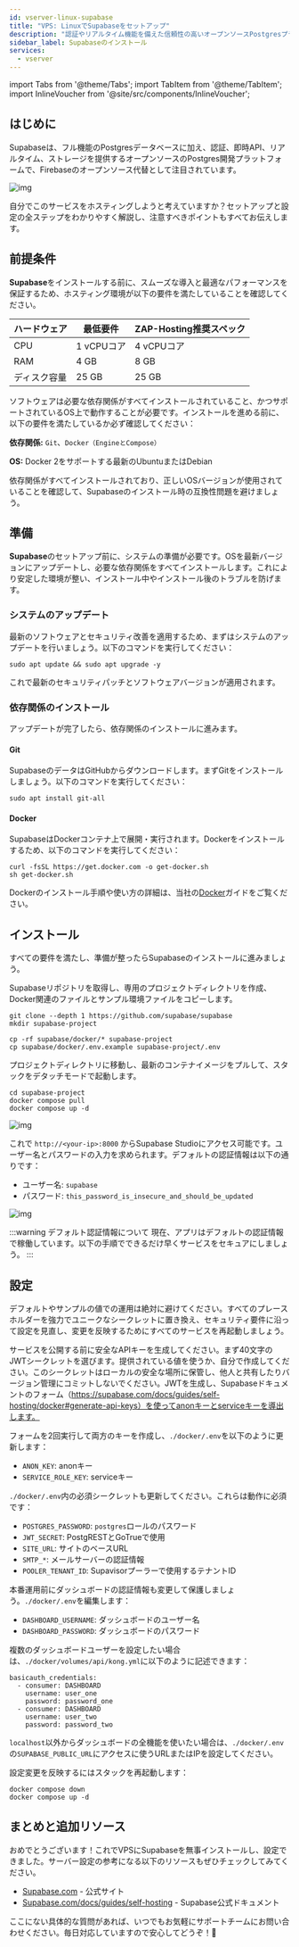 ```yaml
---
id: vserver-linux-supabase
title: "VPS: LinuxでSupabaseをセットアップ"
description: "認証やリアルタイム機能を備えた信頼性の高いオープンソースPostgresプラットフォームSupabaseのホスティングと設定方法をチェック → 今すぐ詳しく見る"
sidebar_label: Supabaseのインストール
services:
  - vserver
---
```


import Tabs from '@theme/Tabs';
import TabItem from '@theme/TabItem';
import InlineVoucher from '@site/src/components/InlineVoucher';

## はじめに

Supabaseは、フル機能のPostgresデータベースに加え、認証、即時API、リアルタイム、ストレージを提供するオープンソースのPostgres開発プラットフォームで、Firebaseのオープンソース代替として注目されています。

![img](https://screensaver01.zap-hosting.com/index.php/s/gE9NRSMr22oZaCx/preview)

自分でこのサービスをホスティングしようと考えていますか？セットアップと設定の全ステップをわかりやすく解説し、注意すべきポイントもすべてお伝えします。

<InlineVoucher />

## 前提条件

**Supabase**をインストールする前に、スムーズな導入と最適なパフォーマンスを保証するため、ホスティング環境が以下の要件を満たしていることを確認してください。

| ハードウェア   | 最低要件      | ZAP-Hosting推奨スペック |
| ---------- | ------------ | -------------------------- |
| CPU        | 1 vCPUコア   | 4 vCPUコア               |
| RAM        | 4 GB         | 8 GB                       |
| ディスク容量 | 25 GB        | 25 GB                      |

ソフトウェアは必要な依存関係がすべてインストールされていること、かつサポートされているOS上で動作することが必要です。インストールを進める前に、以下の要件を満たしているか必ず確認してください：

**依存関係:** `Git`、`Docker（EngineとCompose）`

**OS:** Docker 2をサポートする最新のUbuntuまたはDebian

依存関係がすべてインストールされており、正しいOSバージョンが使用されていることを確認して、Supabaseのインストール時の互換性問題を避けましょう。

## 準備

**Supabase**のセットアップ前に、システムの準備が必要です。OSを最新バージョンにアップデートし、必要な依存関係をすべてインストールします。これにより安定した環境が整い、インストール中やインストール後のトラブルを防げます。

### システムのアップデート
最新のソフトウェアとセキュリティ改善を適用するため、まずはシステムのアップデートを行いましょう。以下のコマンドを実行してください：

```
sudo apt update && sudo apt upgrade -y
```

これで最新のセキュリティパッチとソフトウェアバージョンが適用されます。

### 依存関係のインストール
アップデートが完了したら、依存関係のインストールに進みます。

#### Git
SupabaseのデータはGitHubからダウンロードします。まずGitをインストールしましょう。以下のコマンドを実行してください：

```
sudo apt install git-all
```

#### Docker

SupabaseはDockerコンテナ上で展開・実行されます。Dockerをインストールするため、以下のコマンドを実行してください：

```
curl -fsSL https://get.docker.com -o get-docker.sh
sh get-docker.sh
```

Dockerのインストール手順や使い方の詳細は、当社の[Docker](vserver-linux-docker.md)ガイドをご覧ください。

## インストール
すべての要件を満たし、準備が整ったらSupabaseのインストールに進みましょう。

Supabaseリポジトリを取得し、専用のプロジェクトディレクトリを作成、Docker関連のファイルとサンプル環境ファイルをコピーします。

```
git clone --depth 1 https://github.com/supabase/supabase
mkdir supabase-project

cp -rf supabase/docker/* supabase-project
cp supabase/docker/.env.example supabase-project/.env
```

プロジェクトディレクトリに移動し、最新のコンテナイメージをプルして、スタックをデタッチモードで起動します。

```
cd supabase-project
docker compose pull
docker compose up -d
```

![img](https://screensaver01.zap-hosting.com/index.php/s/njapji2YePRgema/preview)

これで `http://<your-ip>:8000` からSupabase Studioにアクセス可能です。ユーザー名とパスワードの入力を求められます。デフォルトの認証情報は以下の通りです：

- ユーザー名: `supabase`
- パスワード: `this_password_is_insecure_and_should_be_updated`

![img](https://screensaver01.zap-hosting.com/index.php/s/oBpk2K3S46gETHf/preview)

:::warning デフォルト認証情報について
現在、アプリはデフォルトの認証情報で稼働しています。以下の手順でできるだけ早くサービスをセキュアにしましょう。
:::

## 設定
デフォルトやサンプルの値での運用は絶対に避けてください。すべてのプレースホルダーを強力でユニークなシークレットに置き換え、セキュリティ要件に沿って設定を見直し、変更を反映するためにすべてのサービスを再起動しましょう。

サービスを公開する前に安全なAPIキーを生成してください。まず40文字のJWTシークレットを選びます。提供されている値を使うか、自分で作成してください。このシークレットはローカルの安全な場所に保管し、他人と共有したりバージョン管理にコミットしないでください。JWTを生成し、Supabaseドキュメントのフォーム（https://supabase.com/docs/guides/self-hosting/docker#generate-api-keys）を使ってanonキーとserviceキーを導出します。

フォームを2回実行して両方のキーを作成し、`./docker/.env`を以下のように更新します：

- `ANON_KEY`: anonキー
- `SERVICE_ROLE_KEY`: serviceキー

`./docker/.env`内の必須シークレットも更新してください。これらは動作に必須です：

- `POSTGRES_PASSWORD`: `postgres`ロールのパスワード
- `JWT_SECRET`: PostgRESTとGoTrueで使用
- `SITE_URL`: サイトのベースURL
- `SMTP_*`: メールサーバーの認証情報
- `POOLER_TENANT_ID`: Supavisorプーラーで使用するテナントID

本番運用前にダッシュボードの認証情報も変更して保護しましょう。`./docker/.env`を編集します：

- `DASHBOARD_USERNAME`: ダッシュボードのユーザー名
- `DASHBOARD_PASSWORD`: ダッシュボードのパスワード

複数のダッシュボードユーザーを設定したい場合は、`./docker/volumes/api/kong.yml`に以下のように記述できます：

```
basicauth_credentials:
  - consumer: DASHBOARD
    username: user_one
    password: password_one
  - consumer: DASHBOARD
    username: user_two
    password: password_two
```

`localhost`以外からダッシュボードの全機能を使いたい場合は、`./docker/.env`の`SUPABASE_PUBLIC_URL`にアクセスに使うURLまたはIPを設定してください。

設定変更を反映するにはスタックを再起動します：

```
docker compose down
docker compose up -d
```

## まとめと追加リソース

おめでとうございます！これでVPSにSupabaseを無事インストールし、設定できました。サーバー設定の参考になる以下のリソースもぜひチェックしてみてください。

- [Supabase.com](https://Supabase.com/) - 公式サイト
- [Supabase.com/docs/guides/self-hosting](https://supabase.com/docs/guides/self-hosting) - Supabase公式ドキュメント

ここにない具体的な質問があれば、いつでもお気軽にサポートチームにお問い合わせください。毎日対応していますので安心してどうぞ！🙂

<InlineVoucher />